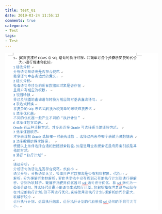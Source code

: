 ```yaml
---
title: test_01
date: 2019-03-24 11:56:12
comments: true
categories:
- Test
tags:
- Test
---
```


![PICA](test-01/1.png)